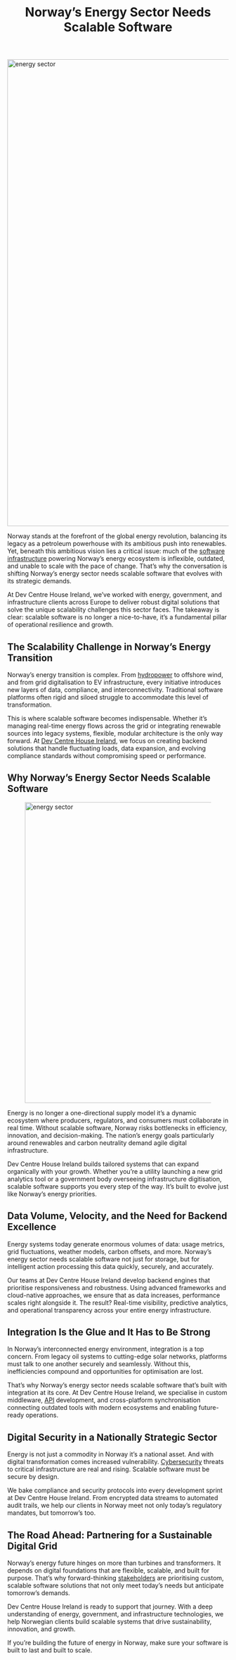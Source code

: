 
<div class="inside-article">
<header aria-label="Content" class="entry-header">
<h1 class="entry-title" itemprop="headline">Norway’s Energy Sector Needs Scalable Software</h1> 
</header>
<div class="featured-image cv-col-12 post-image">
<img alt="energy sector" class="size-full cv-col-12 wp-post-image" decoding="async" fetchpriority="high" height="1060" itemprop="image" sizes="(max-width: 1600px) 100vw, 1600px" src="https://www.devcentrehouse.eu/blogs/wp-content/uploads/2025/05/v4zyjzj3w4m.jpg" srcset="https://www.devcentrehouse.eu/blogs/wp-content/uploads/2025/05/v4zyjzj3w4m.jpg 1600w, https://www.devcentrehouse.eu/blogs/wp-content/uploads/2025/05/v4zyjzj3w4m-300x199.jpg 300w, https://www.devcentrehouse.eu/blogs/wp-content/uploads/2025/05/v4zyjzj3w4m-1024x678.jpg 1024w, https://www.devcentrehouse.eu/blogs/wp-content/uploads/2025/05/v4zyjzj3w4m-768x509.jpg 768w, https://www.devcentrehouse.eu/blogs/wp-content/uploads/2025/05/v4zyjzj3w4m-1536x1018.jpg 1536w" style="aspect-ratio:0;" width="1600"/> </div>
<div class="entry-content" itemprop="text">
<p>Norway stands at the forefront of the global energy revolution, balancing its legacy as a petroleum powerhouse with its ambitious push into renewables. Yet, beneath this ambitious vision lies a critical issue: much of the <a href="https://www.devcentrehouse.eu/en/services/custom-software-development">software infrastructure</a> powering Norway’s energy ecosystem is inflexible, outdated, and unable to scale with the pace of change. That’s why the conversation is shifting Norway’s energy sector needs scalable software that evolves with its strategic demands.</p>
<p>At Dev Centre House Ireland, we’ve worked with energy, government, and infrastructure clients across Europe to deliver robust digital solutions that solve the unique scalability challenges this sector faces. The takeaway is clear: scalable software is no longer a nice-to-have, it’s a fundamental pillar of operational resilience and growth.</p>
<h2 class="wp-block-heading">The Scalability Challenge in Norway’s Energy Transition</h2>
<p>Norway’s energy transition is complex. From <a href="https://en.wikipedia.org/wiki/Hydropower" rel="noreferrer noopener" target="_blank">hydropower</a> to offshore wind, and from grid digitalisation to EV infrastructure, every initiative introduces new layers of data, compliance, and interconnectivity. Traditional software platforms often rigid and siloed struggle to accommodate this level of transformation.</p>
<p>This is where scalable software becomes indispensable. Whether it’s managing real-time energy flows across the grid or integrating renewable sources into legacy systems, flexible, modular architecture is the only way forward. At <a href="https://www.devcentrehouse.eu/en/">Dev Centre House Ireland</a>, we focus on creating backend solutions that handle fluctuating loads, data expansion, and evolving compliance standards without compromising speed or performance.</p>
<h2 class="wp-block-heading">Why Norway’s Energy Sector Needs Scalable Software</h2>
<figure class="wp-block-image size-large"><img alt="energy sector" class="wp-image-1841" decoding="async" height="683" sizes="(max-width: 1024px) 100vw, 1024px" src="https://www.devcentrehouse.eu/blogs/wp-content/uploads/2025/05/vzjdyl5jvxy-1024x683.jpg" srcset="https://www.devcentrehouse.eu/blogs/wp-content/uploads/2025/05/vzjdyl5jvxy-1024x683.jpg 1024w, https://www.devcentrehouse.eu/blogs/wp-content/uploads/2025/05/vzjdyl5jvxy-300x200.jpg 300w, https://www.devcentrehouse.eu/blogs/wp-content/uploads/2025/05/vzjdyl5jvxy-768x512.jpg 768w, https://www.devcentrehouse.eu/blogs/wp-content/uploads/2025/05/vzjdyl5jvxy-1536x1024.jpg 1536w, https://www.devcentrehouse.eu/blogs/wp-content/uploads/2025/05/vzjdyl5jvxy.jpg 1600w" width="1024"/></figure>
<p>Energy is no longer a one-directional supply model it’s a dynamic ecosystem where producers, regulators, and consumers must collaborate in real time. Without scalable software, Norway risks bottlenecks in efficiency, innovation, and decision-making. The nation’s energy goals particularly around renewables and carbon neutrality demand agile digital infrastructure.</p>
<p>Dev Centre House Ireland builds tailored systems that can expand organically with your growth. Whether you’re a utility launching a new grid analytics tool or a government body overseeing infrastructure digitisation, scalable software supports you every step of the way. It’s built to evolve just like Norway’s energy priorities.</p>
<h2 class="wp-block-heading">Data Volume, Velocity, and the Need for Backend Excellence</h2>
<p>Energy systems today generate enormous volumes of data: usage metrics, grid fluctuations, weather models, carbon offsets, and more. Norway’s energy sector needs scalable software not just for storage, but for intelligent action processing this data quickly, securely, and accurately.</p>
<p>Our teams at Dev Centre House Ireland develop backend engines that prioritise responsiveness and robustness. Using advanced frameworks and cloud-native approaches, we ensure that as data increases, performance scales right alongside it. The result? Real-time visibility, predictive analytics, and operational transparency across your entire energy infrastructure.</p>
<h2 class="wp-block-heading">Integration Is the Glue and It Has to Be Strong</h2>
<p>In Norway’s interconnected energy environment, integration is a top concern. From legacy oil systems to cutting-edge solar networks, platforms must talk to one another securely and seamlessly. Without this, inefficiencies compound and opportunities for optimisation are lost.</p>
<p>That’s why Norway’s energy sector needs scalable software that’s built with integration at its core. At Dev Centre House Ireland, we specialise in custom middleware, <a href="https://en.wikipedia.org/wiki/API" rel="noreferrer noopener" target="_blank">API</a> development, and cross-platform synchronisation connecting outdated tools with modern ecosystems and enabling future-ready operations.</p>
<h2 class="wp-block-heading">Digital Security in a Nationally Strategic Sector</h2>
<p>Energy is not just a commodity in Norway it’s a national asset. And with digital transformation comes increased vulnerability. <a href="https://www.devcentrehouse.eu/en/services/cybersecurity">Cybersecurity</a> threats to critical infrastructure are real and rising. Scalable software must be secure by design.</p>
<p>We bake compliance and security protocols into every development sprint at Dev Centre House Ireland. From encrypted data streams to automated audit trails, we help our clients in Norway meet not only today’s regulatory mandates, but tomorrow’s too.</p>
<h2 class="wp-block-heading">The Road Ahead: Partnering for a Sustainable Digital Grid</h2>
<p>Norway’s energy future hinges on more than turbines and transformers. It depends on digital foundations that are flexible, scalable, and built for purpose. That’s why forward-thinking <a href="https://en.wikipedia.org/wiki/Stakeholder_(corporate)" rel="noreferrer noopener" target="_blank">stakeholders</a> are prioritising custom, scalable software solutions that not only meet today’s needs but anticipate tomorrow’s demands.</p>
<p>Dev Centre House Ireland is ready to support that journey. With a deep understanding of energy, government, and infrastructure technologies, we help Norwegian clients build scalable systems that drive sustainability, innovation, and growth.</p>
<p>If you’re building the future of energy in Norway, make sure your software is built to last and built to scale.</p>
<!--— Calendly inline widget begin ---->


<!--— Calendly inline widget end ---->
</div> <footer aria-label="Entry meta" class="entry-meta">
</footer>
</div>
